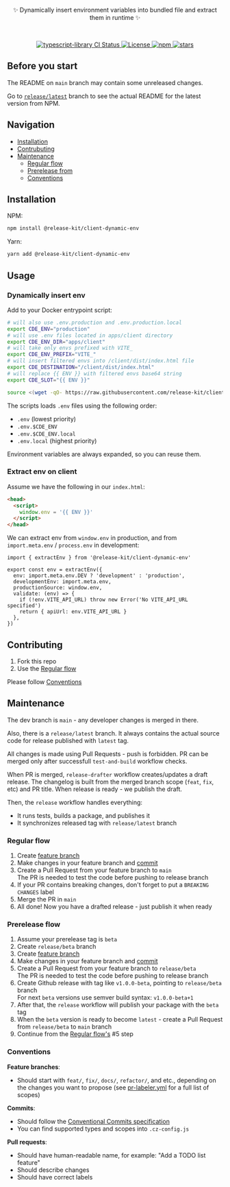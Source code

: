 <p align="center">
  ✨ Dynamically insert environment variables into bundled file and extract them in runtime ✨
</p>
<br/>
<p align="center">
  <a href="https://github.com/release-kit/client-dynamic-env/actions?query=branch%3Amain">
    <img src="https://github.com/release-kit/client-dynamic-env/actions/workflows/test-and-build.yml/badge.svg?event=push&branch=main" alt="typescript-library CI Status" />
  </a>
  <a href="https://opensource.org/licenses/MIT" rel="nofollow">
    <img src="https://img.shields.io/github/license/release-kit/client-dynamic-env" alt="License">
  </a>
  <a href="https://www.npmjs.com/package/@release-kit/client-dynamic-env" rel="nofollow">
    <img src="https://img.shields.io/npm/dw/@release-kit/client-dynamic-env.svg" alt="npm">
  </a>
  <a href="https://www.npmjs.com/package/@release-kit/client-dynamic-env" rel="nofollow">
    <img src="https://img.shields.io/github/stars/release-kit/client-dynamic-env" alt="stars">
  </a>
</p>

## Before you start

The README on `main` branch may contain some unreleased changes.

Go to [`release/latest`](https://github.com/release-kit/client-dynamic-env/tree/release/latest) branch to see the actual README for the latest version from NPM.

## Navigation

- [Installation](#installation)
- [Contrubuting](#contributing)
- [Maintenance](#maintenance)
  - [Regular flow](#regular-flow)
  - [Prerelease from](#prerelease-flow)
  - [Conventions](#conventions)

## Installation

NPM:

```sh
npm install @release-kit/client-dynamic-env
```

Yarn:

```sh
yarn add @release-kit/client-dynamic-env
```

## Usage

### Dynamically insert env

Add to your Docker entrypoint script:

```sh
# will also use .env.production and .env.production.local
export CDE_ENV="production"
# will use .env files located in apps/client directory
export CDE_ENV_DIR="apps/client"
# will take only envs prefixed with VITE_
export CDE_ENV_PREFIX="VITE_"
# will insert filtered envs into /client/dist/index.html file
export CDE_DESTINATION="/client/dist/index.html"
# will replace {{ ENV }} with filtered envs base64 string
export CDE_SLOT="{{ ENV }}"

source <(wget -qO- https://raw.githubusercontent.com/release-kit/client-dynamic-env/main/scripts/insert.sh)
```

The scripts loads `.env` files using the following order:

- `.env` (lowest priority)
- `.env.$CDE_ENV`
- `.env.$CDE_ENV.local`
- `.env.local` (highest priority)

Environment variables are always expanded, so you can reuse them.

### Extract env on client

Assume we have the following in our `index.html`:

```html
<head>
  <script>
    window.env = '{{ ENV }}'
  </script>
</head>
```

We can extract env from `window.env` in production, and from `import.meta.env` / `process.env` in development:

```tsx
import { extractEnv } from '@release-kit/client-dynamic-env'

export const env = extractEnv({
  env: import.meta.env.DEV ? 'development' : 'production',
  developmentEnv: import.meta.env,
  productionSource: window.env,
  validate: (env) => {
    if (!env.VITE_API_URL) throw new Error('No VITE_API_URL specified')
    return { apiUrl: env.VITE_API_URL }
  },
})
```

## Contributing

1. Fork this repo
2. Use the [Regular flow](#regular-flow)

Please follow [Conventions](#conventions)

## Maintenance

The dev branch is `main` - any developer changes is merged in there.

Also, there is a `release/latest` branch. It always contains the actual source code for release published with `latest` tag.

All changes is made using Pull Requests - push is forbidden. PR can be merged only after successfull `test-and-build` workflow checks.

When PR is merged, `release-drafter` workflow creates/updates a draft release. The changelog is built from the merged branch scope (`feat`, `fix`, etc) and PR title. When release is ready - we publish the draft.

Then, the `release` workflow handles everything:

- It runs tests, builds a package, and publishes it
- It synchronizes released tag with `release/latest` branch

### Regular flow

1. Create [feature branch](#conventions)
2. Make changes in your feature branch and [commit](#conventions)
3. Create a Pull Request from your feature branch to `main`  
   The PR is needed to test the code before pushing to release branch
4. If your PR contains breaking changes, don't forget to put a `BREAKING CHANGES` label
5. Merge the PR in `main`
6. All done! Now you have a drafted release - just publish it when ready

### Prerelease flow

1. Assume your prerelease tag is `beta`
2. Create `release/beta` branch
3. Create [feature branch](#conventions)
4. Make changes in your feature branch and [commit](#conventions)
5. Create a Pull Request from your feature branch to `release/beta`  
   The PR is needed to test the code before pushing to release branch
6. Create Github release with tag like `v1.0.0-beta`, pointing to `release/beta` branch  
   For next `beta` versions use semver build syntax: `v1.0.0-beta+1`
7. After that, the `release` workflow will publish your package with the `beta` tag
8. When the `beta` version is ready to become `latest` - create a Pull Request from `release/beta` to `main` branch
9. Continue from the [Regular flow's](#regular-flow) #5 step

### Conventions

**Feature branches**:

- Should start with `feat/`, `fix/`, `docs/`, `refactor/`, and etc., depending on the changes you want to propose (see [pr-labeler.yml](./.github/pr-labeler.yml) for a full list of scopes)

**Commits**:

- Should follow the [Conventional Commits specification](https://www.conventionalcommits.org)
- You can find supported types and scopes into `.cz-config.js`

**Pull requests**:

- Should have human-readable name, for example: "Add a TODO list feature"
- Should describe changes
- Should have correct labels

